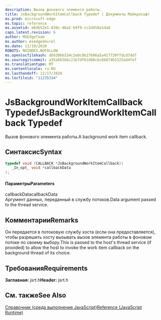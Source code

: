 ```yaml
---
description: Вызов фонового элемента работы.
title: JsBackgroundWorkItemCallback Typedef | Документы Майкрософт
ms.prod: microsoft-edge
ms.topic: reference
ms.assetid: e6db52e1-830c-46a2-b9f9-cc2d450a1da8
caps.latest.revision: 6
author: MSEdgeTeam
ms.author: msedgedevrel
ms.date: 11/19/2020
ROBOTS: NOINDEX,NOFOLLOW
ms.openlocfilehash: d69306b334c2e0c9b27b96a5a417739ffdcd7dd7
ms.sourcegitcommit: a35a6b5bbc21b7df61d08cbc6b074b5325ad4fef
ms.translationtype: MT
ms.contentlocale: ru-RU
ms.lasthandoff: 12/17/2020
ms.locfileid: "11235334"
---
```

# <span data-ttu-id="c8279-103">JsBackgroundWorkItemCallback Typedef</span><span class="sxs-lookup"><span data-stu-id="c8279-103">JsBackgroundWorkItemCallback Typedef</span></span>

<span data-ttu-id="c8279-104">Вызов фонового элемента работы.</span><span class="sxs-lookup"><span data-stu-id="c8279-104">A background work item callback.</span></span>  
  
## <span data-ttu-id="c8279-105">Синтаксис</span><span class="sxs-lookup"><span data-stu-id="c8279-105">Syntax</span></span>  
  
```cpp  
typedef void (CALLBACK *JsBackgroundWorkItemCallback)(  
   _In_opt_ void *callbackData  
);  
```  
  
#### <span data-ttu-id="c8279-106">Параметры</span><span class="sxs-lookup"><span data-stu-id="c8279-106">Parameters</span></span>  
 <span data-ttu-id="c8279-107">callbackData</span><span class="sxs-lookup"><span data-stu-id="c8279-107">callbackData</span></span>  
 <span data-ttu-id="c8279-108">Аргумент данных, переданный в службу потоков.</span><span class="sxs-lookup"><span data-stu-id="c8279-108">Data argument passed to the thread service.</span></span>  
  
## <span data-ttu-id="c8279-109">Комментарии</span><span class="sxs-lookup"><span data-stu-id="c8279-109">Remarks</span></span>  
 <span data-ttu-id="c8279-110">Он передается в потоковую службу хоста (если она предоставляется), чтобы разрешить хосту вызывать вызов элемента работы в фоновом потоке по своему выбору.</span><span class="sxs-lookup"><span data-stu-id="c8279-110">This is passed to the host's thread service (if provided) to allow the host to invoke the work item callback on the background thread of its choice.</span></span>  
  
## <span data-ttu-id="c8279-111">Требования</span><span class="sxs-lookup"><span data-stu-id="c8279-111">Requirements</span></span>  
 <span data-ttu-id="c8279-112">**Заглавная:** jsrt.h</span><span class="sxs-lookup"><span data-stu-id="c8279-112">**Header:** jsrt.h</span></span>  
  
## <span data-ttu-id="c8279-113">См. также</span><span class="sxs-lookup"><span data-stu-id="c8279-113">See Also</span></span>  
 [<span data-ttu-id="c8279-114">Справочник (среда выполнения JavaScript)</span><span class="sxs-lookup"><span data-stu-id="c8279-114">Reference (JavaScript Runtime)</span></span>](../chakra-hosting/reference-javascript-runtime.md)
